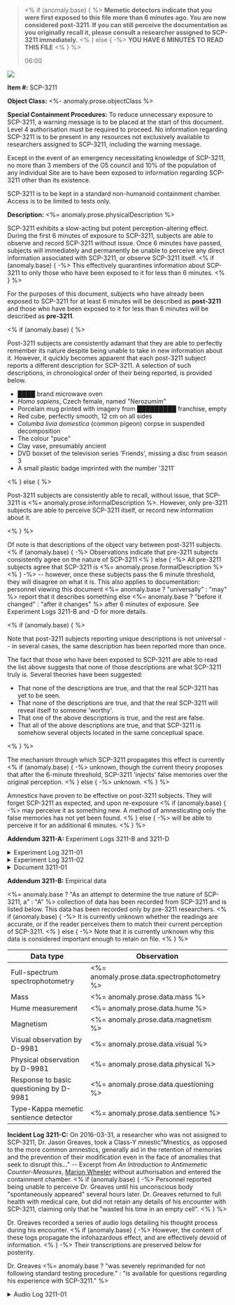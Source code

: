 <blockquote>

<% if (anomaly.base) { %>
**Memetic detectors indicate that you were first exposed to this file more than
6 minutes ago. You are now considered post-3211. If you can still perceive the
documentation as you originally recall it, please consult a researcher assigned
to SCP-3211 immediately.**
<% } else { -%>
**YOU HAVE 6 MINUTES TO <span id="read">READ</span> THIS FILE**
<% } %>

<p id="timer">06:00</p>

</blockquote>

<image src="<%= anomaly.prose.imageUrl %>"
       caption="<%= anomaly.prose.imageCaption %>">

**Item #:** SCP-3211

**Object Class:** <%- anomaly.prose.objectClass %>

**Special Containment Procedures:** To reduce unnecessary exposure to SCP-3211,
a warning message is to be placed at the start of this document. Level 4
authorisation must be required to proceed. No information regarding SCP-3211 is
to be present in any resources not exclusively available to researchers
assigned to SCP-3211, including the warning message.

Except in the event of an emergency necessitating knowledge of SCP-3211, no
more than 3 members of the O5 council and 10% of the population of any
individual Site are to have been exposed to information regarding SCP-3211
other than its existence.

SCP-3211 is to be kept in a standard non-humanoid containment chamber. Access
is to be limited to tests only.

**Description:** <%= anomaly.prose.physicalDescription %>

SCP-3211 exhibits a slow-acting but potent perception-altering effect. During
the first 6 minutes of exposure to SCP-3211, subjects are able to observe and
record SCP-3211 without issue. Once 6 minutes have passed, subjects will
immediately and permanently be unable to perceive any direct information
associated with SCP-3211, or observe SCP-3211 itself.
<% if (anomaly.base) { -%>
This effectively quarantines information about SCP-3211 to only those who have
been exposed to it for less than 6 minutes.
<% } %>

For the purposes of this document, subjects who have already been exposed to
SCP-3211 for at least 6 minutes will be described as **post-3211** and those
who have been exposed to it for less than 6 minutes will be described as
**pre-3211**.

<% if (anomaly.base) { %>

Post-3211 subjects are consistently adamant that they are able to perfectly
remember its nature despite being unable to take in new information about it.
However, it quickly becomes apparent that each post-3211 subject reports a
different description for SCP-3211. A selection of such descriptions, in
chronological order of their being reported, is provided below.

* ████ brand microwave oven
* _Homo sapiens_, Czech female, named "Nerozumím"
* Porcelain mug printed with imagery from █████████ franchise, empty
* Red cube, perfectly smooth, 12 cm on all sides
* _Columba livia domestica_ (common pigeon) corpse in suspended decomposition
* The colour "puce"
* Clay vase, presumably ancient
* DVD boxset of the television series 'Friends', missing a disc from season 3
* A small plastic badge imprinted with the number '3211'

<% } else { %>

Post-3211 subjects are consistently able to recall, without issue, that
SCP-3211 is <%= anomaly.prose.informalDescription %>. However, only pre-3211
subjects are able to perceive SCP-3211 itself, or record new information
about it.

<% } %>

Of note is that descriptions of the object vary between post-3211 subjects.
<% if (anomaly.base) { -%>
Observations indicate that pre-3211 subjects consistently agree on the nature
of SCP-3211
<% } else { -%>
All pre-3211 subjects agree that SCP-3211 is
<%= anomaly.prose.formalDescription %>
<% } -%>
-- however, once these subjects pass the 6 minute threshold, they will disagree
on what it is. This also applies to documentation: personnel viewing this
document <%= anomaly.base ? "universally" : "may" %> report that it describes
something else <%= anomaly.base ? "before it changed" : "after it changes" %>
after 6 minutes of exposure. See Experiment Logs 3211-B and -D for more
details.

<% if (anomaly.base) { %>

Note that post-3211 subjects reporting unique descriptions is not universal --
in several cases, the same description has been reported more than once.

The fact that those who have been exposed to SCP-3211 are able to read the list
above suggests that none of those descriptions are what SCP-3211 truly is.
Several theories have been suggested:

* That none of the descriptions are true, and that the real SCP-3211 has yet to
  be seen.
* That none of the descriptions are true, and that the real SCP-3211 will
  reveal itself to someone 'worthy'.
* That one of the above descriptions is true, and the rest are false.
* That all of the above descriptions are true, and that SCP-3211 is somehow
  several objects located in the same conceptual space.

<% } %>

The mechanism through which SCP-3211 propagates this effect is currently
<% if (anomaly.base) { -%>
unknown, though the current theory proposes that after the 6-minute threshold,
SCP-3211 'injects' false memories over the original perception.
<% } else { -%>
unknown.
<% } %>

Amnestics have proven to be effective on post-3211 subjects. They will forget
SCP-3211 as expected, and upon re-exposure
<% if (anomaly.base) { -%>
may perceive it as something new. A method of amnesticating only the false
memories has not yet been found.
<% } else { -%>
will be able to perceive it for an additional 6 minutes.
<% } %>

**Addendum 3211-A:** Experiment Logs 3211-B and 3211-D

<details><summary>Experiment Log 3211-01</summary>

<blockquote>
<p align="center">**EXPERIMENT LOG 3211-01**</p>

-----

The purpose of this experiment was to establish a firsthand written description
of SCP-3211 and then compare this description with another observer.

D-68134 was given a pencil, clipboard and a single sheet of paper. He was
instructed to enter the containment cell and produce a written description of
its contents.

-----

**[-0:10]** D-68134 enters the containment chamber with his eyes closed.

**[0:00]** D-68134 is instructed to open his eyes.

**[0:08]** D-68134 begins writing a description of SCP-3211.

<% if (anomaly.prose.examineAction) { %>
**[1:55]** <%= anomaly.prose.examineAction %>
<% } %>

**[6:04]** D-68134 expresses surprise that he can no longer perceive
SCP-3211. He expresses anger at not being able to read what he has written.

**[6:25]** D-68134 is instructed to leave the containment chamber.

-----

The description produced by D-68134 was retained as Document 3211-01.
</blockquote>

</details>

<details><summary>Experiment Log 3211-02</summary>

<blockquote>

<p align="center">**EXPERIMENT LOG 3211-02**</p>

-----

The purpose of this experiment was to compare the written description from
Experiment 3211-01 with another observer.

D-8834 is provided with Document 3211-01 and instructed not to read it.

-----

**[-0:10]** D-8834 enters the containment chamber with her eyes closed.

**[0:00]** D-8834 is instructed to open her eyes and compare the object in
the room to the description on Document 3211-01.

**[1:18]** D-8834 confirms that the SCP-3211 matches the written
description.

<% if (anomaly.prose.examineConfirmationAction) { %>
**[1:59]** <%= anomaly.prose.examineConfirmationAction %>
<% } %>

**[5:45]** D-8834 is asked to close her eyes.

**[6:15]** D-8834 is asked to compare the object to the written description
again, from memory.

**[6:34]** D-8834 confirms that Document 3211-01 <%=
  anomaly.base ?
  "describes a completely different object to" :
  "still describes"
%> SCP-3211.

**[6:44]** D-8834 is asked to open her eyes. She reports that she is
neither able to perceive the object nor read Document 3211-01.
</blockquote>

</details>

<details><summary>Document 3211-01</summary>

The following is a transcription of Document 3211-01, the text produced by
D-68134 during Experiment 3211-01.

> <%= anomaly.prose.writtenObservation %>

</details>

**Addendum 3211-B:** Empirical data

<%=
  anomaly.base ?
  "As an attempt to determine the true nature of SCP-3211, a" :
  "A"
%> collection of data has been recorded from SCP-3211 and is listed below.
This data has been recorded only by pre-3211 researchers.
<% if (anomaly.base) { -%>
It is currently unknown whether the readings are accurate, or if the reader
perceives them to match their current perception of SCP-3211.
<% } else { -%>
Note that it is currently unknown why this data is considered important enough
to retain on file.
<% } %>

Data type | Observation
--- | ---
Full-spectrum spectrophotometry | <%= anomaly.prose.data.spectrophotometry %>
Mass | <%= anomaly.prose.data.mass %>
Hume measurement | <%= anomaly.prose.data.hume %>
Magnetism | <%= anomaly.prose.data.magnetism %>
Visual observation by D-9981 | <%= anomaly.prose.data.visual %>
Physical observation by D-9981 | <%= anomaly.prose.data.physical %>
Response to basic questioning by D-9981 | <%= anomaly.prose.data.questioning %>
Type-Kappa memetic sentience detector | <%= anomaly.prose.data.sentience %>

**Incident Log 3211-C:** On 2016-03-31, a researcher who was not assigned
to SCP-3211, Dr. Jason Greaves, took a Class-Y mnestic<footnote>"Mnestics, as
opposed to the more common amnestics, generally aid in the retention of
memories and the prevention of their modification even in the face of anomalies
that seek to disrupt this..." -- Excerpt from _An Introduction to Antimemetic
Counter-Measures_, [Marion Wheeler](we-need-to-talk-about-fifty-five)
</footnote> without authorisation and entered the containment chamber.
<% if (anomaly.base) { -%>
Personnel reported being unable to perceive Dr. Greaves until his unconscious
body "spontaneously appeared" several hours later. Dr. Greaves returned to full
health with medical care, but did not retain any details of his encounter with
SCP-3211, claiming only that he "wasted his time in an empty cell".
<% } %>

Dr. Greaves recorded a series of audio logs detailing his thought process
during his encounter.
<% if (anomaly.base) { -%>
However, the content of these logs propagate the infohazardous effect, and are
effectively devoid of information.
<% } -%>
Their transcriptions are preserved below for posterity.

Dr. Greaves <%=
  anomaly.base ?
  "was severely reprimanded for not following standard testing procedure." :
  "is available for questions regarding his experience with SCP-3211."
%>

<details><summary>Audio Log 3211-01</summary>

<blockquote>

Dr. Jason Greaves, SCP-3211, experiment log... one?

If you're hearing this and if, like me, you're souped-up on some heavy-ass
mnestics, then you and me both know for sure that SCP-3211 <%=
  anomaly.base ?  "does not exist" : `is ${anomaly.prose.informalDescription}`
%>. Why <%=
  anomaly.prose.objectPronoun ?  anomaly.prose.objectPronoun : "it"
%>'s trying so hard to hide that from us, we'll never know.  But, if you're not
high as hell on Class Y, then in less than 6 minutes you'll only remember me
just rambling on about some random thing sat in a containment chamber.

And of course, when that happens, all these logs will say is that there's
nothing in the containment chamber at all.

What I'm trying to do is work out exactly what SCP-3211 is, how it
works, and why <%=
  anomaly.prose.objectPronoun ?  anomaly.prose.objectPronoun : "it"
%>'s trying so hard to hide. What does <%=
  anomaly.prose.objectPronoun ?  anomaly.prose.objectPronoun : "it"
%> want?

No matter what I tried and who I spoke to, I couldn't get this test authorised.
But it needs to be done. So I've taken a small dose of Class Y mnestics and I'm
doing this myself. I only have a couple of hours before the Class Y stops
helping me remember things and starts making me forget things, so I'd better
get started.
</blockquote>

<blockquote>

I've noticed something of a pattern emerging.

Most people who walk into 3211's cell will perceive
<% if (anomaly.base) { -%>
the cell to be completely empty. Like, I can clearly see that there
is nothing here.
<% } else { -%>
<%=
  anomaly.prose.possessivePronoun ?  anomaly.prose.possessivePronoun : "it"
%> as something totally new. Like, I see <%=
  anomaly.prose.possessivePronoun ?  anomaly.prose.possessivePronoun : "it"
%> as <%= anomaly.prose.informalDescription %>, and there's no one else on the
list who's perceived <%=
  anomaly.prose.possessivePronoun ?  anomaly.prose.possessivePronoun : "it"
%> as that.
<% } %>

<% if (anomaly.base) { %>
There is nothing in the containment cell. SCP-3211 does not exist.
<% } else { -%>
But, <%= anomaly.prose.funFact %>. It's not _just_
<%= anomaly.prose.informalDescription %>. It has anomalous properties other
than the fact that people can't see <%=
  anomaly.prose.possessivePronoun ?  anomaly.prose.possessivePronoun : "it"
%> for more than 6 minutes and then their memories after that are wrong.
<% } %>

It seems to me like Foundation personnel -- researchers and the like -- will
perceive <%=
  anomaly.base ?
  "the containment cell to be completely empty." :
  "it as something anomalous."
%> People who are already familiar with <%=
  anomaly.base ? "nothing" : "the anomalous"
%>, who are _expecting_
<% if (anomaly.base) { -%>
nothing, will see nothing in the containment chamber, because it is empty.
<% } else { -%>
<%=
  anomaly.prose.possessivePronoun ?  anomaly.prose.possessivePronoun : "it"
%> to be anomalous, will remember <%=
  anomaly.prose.possessivePronoun ?  anomaly.prose.possessivePronoun : "it"
%> being something anomalous.
<% } %>

But a D-Class, for example, who is not familiar with the anomalous, will
remember <%=
  anomaly.base ?
  "the containment cell being empty, just the same." :
  "it being something mundane. Like a clay vase."
%>

<% if (anomaly.base) { %>
It looks like SCP-3211 does not exist at all. But I still don't understand why,
if SCP-3211 does not exist, I insist on trying to prove that it does. SCP-3211
does not exist.
<% } else { -%>
It looks like <%=
  anomaly.prose.objectPronoun ?  anomaly.prose.objectPronoun : "it"
%> adapts to match the viewer's expectation. But I still don't understand why
<%= anomaly.prose.informalDescription %> is going to such lengths to
protect itself in the first place.
<% } %>

My head feels... foggy. I don't know if it's the SCP or the mnestics starting
to wear off. I actually don't know how long Class Y lasts.
</blockquote>

<blockquote>

I think I've narrowed it down to three... stages. That seems to be the right
word.

So, the first stage is what you see when you walk into the cell for the first
time; what SCP-3211 really is. It's <%=
  anomaly.base ? "nothing" : anomaly.prose.informalDescription
%>. Obviously, as soon as my mnestics wear off, I'll forget that. And so will
you. I assume you've taken mnestics.

The second stage is whatever memory SCP-3211 injects over itself when you've
seen <%=
  anomaly.prose.possessivePronoun ?  anomaly.prose.possessivePronoun : "it"
%> for more than 6 minutes. Last time I saw <%=
  anomaly.prose.possessivePronoun ?  anomaly.prose.possessivePronoun : "it"
%>, I remembered seeing... my son, who would be six. That was the second stage
for me.

The third stage is that you can't perceive <%=
  anomaly.prose.possessivePronoun ?  anomaly.prose.possessivePronoun : "it"
%> at all. Its disguise is complete and <%=
  anomaly.prose.objectPronoun ?  anomaly.prose.objectPronoun : "it"
%>'s hidden from you.

I think I know why <%=
  anomaly.prose.objectPronoun ?  anomaly.prose.objectPronoun : "it"
%> wants to hide. I just... need to put the words into a sentence.

It's getting hard to think. My thoughts feel like walking through
ketchup.
</blockquote>

<blockquote>

Oh God, my head is killing me.

I'm certain it's the mnestics. Class Z literally kills you when you take it,
because the effect is permanent. Class Y won't kill you... I hope? I, uh...
might have majorly fucked up by doing this.

It's really weird seeing all the things you can't usually remember.  There's
bugs everywhere, covering every surface.
<% if (anomaly.base) { -%>
The containment cell is empty. There are no bugs.
<% } else { -%>
They're crawling all over <%=
  anomaly.prose.possessivePronoun ?  anomaly.prose.possessivePronoun : "it"
%>, too.
<% } %>

I need to sleep. I just want to sleep.
</blockquote>

<% if (anomaly.prose.alternateEnding) { %>
<blockquote><%= anomaly.prose.alternateEnding %></blockquote>
<% } else { %>
<blockquote>

The floor is so much more comfortable than standing.

It's getting hard to breathe. I don't know if that's my lungs closing up, or if
it's just the... if it's just me forgetting _how_. At least I haven't forgotten
what <%=
  anomaly.prose.objectPronoun ?  anomaly.prose.objectPronoun : "it"
%> was the first time I saw <%=
  anomaly.prose.possessivePronoun ?  anomaly.prose.possessivePronoun : "it"
%>.

But I know for sure why <%=
  anomaly.prose.objectPronoun ?  anomaly.prose.objectPronoun : "SCP-3211"
%> wants to disguise so avidly. It's right there, just in front of you. I'm
surprised no one has seen it yet.

It's just... it's just that <%=
  anomaly.prose.objectPronoun ?  anomaly.prose.objectPronoun : "it"
%>'s not really... <%=
  anomaly.base ?
  "it's not really there. It does not exist." :
  "really itself, right?"
%>
</blockquote>

<blockquote>

I don't know how to take mnestics, dammit. I only make them. I know how
they're... how they're...

I need to sleep.

<%=
  anomaly.base ?
  "I am alone in this room. The containment cell is empty." :
  "It's just sat there. Watching me."
%> Just... just make me forget already.

<%=
  anomaly.base ?
  "I know that it does not exist" :
  "I know your secrets, dammit"
%>... why don't... why can't... why did you have to show him to me?

Why did you have to take him away again?

I don't think I'm going to survive.

Why hasn't anyone come to get me?
</blockquote>
<% } %>

<% if (anomaly.prose.conclusion) { %>
<%= anomaly.prose.conclusion %>
<% } else { -%>
It is assumed that Dr. Greaves fell unconscious at this point. The remainder of
the logs are mostly silent<%=
  anomaly.prose.madeASound ?  `, excluding ${anomaly.prose.madeASound},` : ""
%> up to the point where a member of security staff noticed Dr. Greaves on
closed-circuit monitoring several minutes later and called for help.
<% } %>
